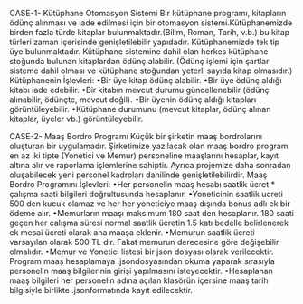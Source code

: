 CASE-1- Kütüphane Otomasyon Sistemi
Bir kütüphane programı, kitapların ödünç alınması ve iade edilmesi için bir otomasyon sistemi.Kütüphanemizde birden fazla türde kitaplar bulunmaktadır.(Bilim, Roman, Tarih, v.b.) bu kitap türleri zaman içerisinde genişletilebilir yapıdadır.
Kütüphanemizde tek tip üye bulunmaktadır. 
Kütüphane sistemine dahil olan herkes kütüphane stoğunda bulunan kitaplardan ödünç alabilir. (Ödünç işlemi için şartlar sisteme dahil olması ve kütüphane stoğundan yeterli sayıda kitap olmasıdır.)
Kütüphanenin İşlevleri:
•Bir üye kitap ödünç alabilir.
•Bir üye ödünç aldığı kitabı iade edebilir.
•Bir kitabın mevcut durumu güncellenebilir (ödünç alınabilir, ödünçte, mevcut değil).
•Bir üyenin ödünç aldığı kitapları görüntüleyebilir.
•Kütüphane durumunu (mevcut kitaplar, ödünç alınan kitaplar, üyeler vb.) görüntüleyebilir.

CASE-2- Maaş Bordro Programı
Küçük bir şirketin maaş bordrolarını oluşturan bir uygulamadır.
Şirketimize yazılacak olan maaş bordro program en az iki tipte (Yonetici ve Memur) personeline maaşlarını hesaplar, kayıt altına alır ve raporlama işlemlerine sahiptir.
Ayrıca projemize daha sonradan oluşabilecek yeni personel kadroları dahilinde genişletilebilirdir.
Maaş Bordro Programını İşlevleri:
•Her personelin maaş hesabı saatlik ücret * çalışma saati bilgileri doğrultusunda hesaplanır.
•Yoneticinin saatlik ucreti 500 den kucuk olamaz ve her her yoneticiye maaş dışında bonus adlı ek bir ödeme alır.
•Memurların maaşı maksimum 180 saat den hesaplanır. 180 saati geçen her çalışma süresi normal saatlik ücretin 1.5 katı bedelle belirlenerek ek mesai ücreti olarak ana maaşa eklenir.
•Memurun saatlik ücreti varsayılan olarak 500 TL dir. Fakat memurun derecesine göre değişebilir olmalıdır.
•Memur ve Yonetici listesi bir json dosyası olarak verilecektir. Program maaş hesaplamaya .jsondosyasından okuma yaparak sırasıyla personelin maaş bilgilerinin girişi yapılmasını isteyecektir.
•Hesaplanan maaş bilgileri her personelin adına açılan klasörün içersine maaş tarih bilgisiyle birlikte .jsonformatında kayıt edilecektir.
